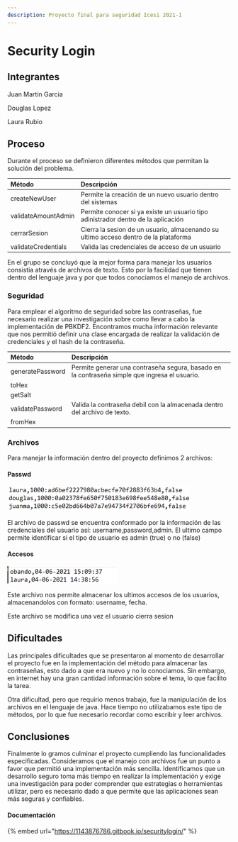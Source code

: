 ```yaml
---
description: Proyecto final para seguridad Icesi 2021-1
---
```


# Security Login

## Integrantes

Juan Martin Garcia

Douglas Lopez

Laura Rubio

## Proceso

Durante el proceso se definieron diferentes métodos que permitan la solución del problema.

| Método | Descripción |
| :--- | :--- |
| createNewUser | Permite la creación de un nuevo usuario dentro del sistemas |
| validateAmountAdmin | Permite conocer si ya existe un usuario tipo adinistrador dentro de la aplicación |
| cerrarSesion | Cierra la sesion de un usuario, almacenando su ultimo acceso dentro de la plataforma |
| validateCredentials | Valida las credenciales de acceso de un usuario |

En el grupo se concluyó que la mejor forma para manejar los usuarios consistía através de archivos de texto. Esto por la facilidad que tienen dentro del lenguaje java y por que todos conociamos el manejo de archivos.

### Seguridad

Para emplear el algoritmo de seguridad sobre las contraseñas, fue necesario realizar una investigación sobre como llevar a cabo la implementación de PBKDF2. Encontramos mucha información relevante que nos permitió definir una clase encargada de realizar la validación de credenciales y el hash de la contraseña.

| Método | Descripción |
| :--- | :--- |
| generatePassword | Permite generar una contraseña segura, basado en la contraseña simple que ingresa el usuario. |
| toHex |  |
| getSalt |  |
| validatePassword | Valida la contraseña debil con la almacenada dentro del archivo de texto. |
| fromHex |  |

### Archivos

Para manejar la información dentro del proyecto definimos 2 archivos:

#### Passwd

![passwd.txt](.gitbook/assets/imagen.png)

El archivo de passwd se encuentra conformado por la información de las credenciales del usuario así: username,password,admin. El ultimo campo permite identificar si el tipo de usuario es admin \(true\) o no \(false\)

#### Accesos

![accesos.txt](.gitbook/assets/imagen%20%281%29.png)

Este archivo nos permite almacenar los ultimos accesos de los usuarios, almacenandolos con formato: username, fecha.

Este archivo se modifica una vez el usuario cierra sesion

## Dificultades

Las principales dificultades que se presentaron al momento de desarrollar el proyecto fue en la implementación del método para almacenar las contraseñas, esto dado a que era nuevo y no lo conociamos. Sin embargo, en internet hay una gran cantidad información sobre el tema, lo que facilito la tarea.

Otra dificultad, pero que requirio menos trabajo, fue la manipulación de los archivos en el lenguaje de java. Hace tiempo no utilizabamos este tipo de métodos, por lo que fue necesario recordar como escribir y leer archivos.

## Conclusiones

Finalmente lo gramos culminar el proyecto cumpliendo las funcionalidades especificadas. Consideramos que el manejo con archivos fue un punto a favor que permitió una implementación más sencilla. Identificamos que un desarrollo seguro toma más tiempo en realizar la implementación y exige una investigación para poder comprender que estrategias o herramientas utilizar, pero es necesario dado a que permite que las aplicaciones sean más seguras y confiables.





#### Documentación

{% embed url="https://1143876786.gitbook.io/securitylogin/" %}



